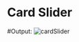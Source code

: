# Card Slider

#Output:
![cardSlider](https://github.com/srijanalimbu91/miniProjects/assets/91357218/760aef4a-dab0-4e9c-9467-a485d7d00584)
